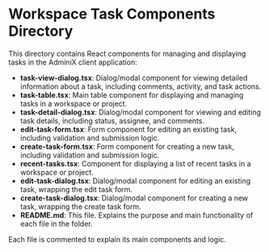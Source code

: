 # Workspace Task Components Directory

This directory contains React components for managing and displaying tasks in the AdminiX client application:

- **task-view-dialog.tsx**: Dialog/modal component for viewing detailed information about a task, including comments, activity, and task actions.
- **task-table.tsx**: Main table component for displaying and managing tasks in a workspace or project.
- **task-detail-dialog.tsx**: Dialog/modal component for viewing and editing task details, including status, assignee, and comments.
- **edit-task-form.tsx**: Form component for editing an existing task, including validation and submission logic.
- **create-task-form.tsx**: Form component for creating a new task, including validation and submission logic.
- **recent-tasks.tsx**: Component for displaying a list of recent tasks in a workspace or project.
- **edit-task-dialog.tsx**: Dialog/modal component for editing an existing task, wrapping the edit task form.
- **create-task-dialog.tsx**: Dialog/modal component for creating a new task, wrapping the create task form.
- **README.md**: This file. Explains the purpose and main functionality of each file in the folder.

Each file is commented to explain its main components and logic. 